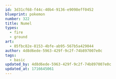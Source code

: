 ```yaml
---
id: 3d31cf68-f44c-40b4-9136-e9098eff0452
blueprint: pokemon
number: 322
title: Numel
types:
  - fire
  - ground
art:
  - 85fbc82e-8153-4bfe-ab95-567b5a429044
author: 4d8d6ede-5963-429f-9c2f-74b897007e0c
tags:
  - basic
updated_by: 4d8d6ede-5963-429f-9c2f-74b897007e0c
updated_at: 1716645061
---
```

